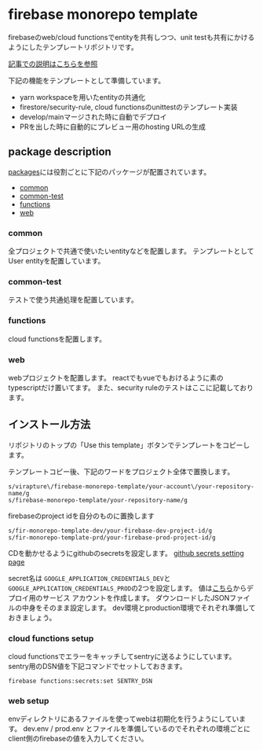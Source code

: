 # firebase monorepo template

firebaseのweb/cloud functionsでentityを共有しつつ、unit testも共有にかけるようにしたテンプレートリポジトリです。

[記事での説明はこちらを参照](https://qiita.com/mogmet/items/fafe7c58cb7649cf1b36)

下記の機能をテンプレートとして準備しています。

- yarn workspaceを用いたentityの共通化
- firestore/security-rule, cloud functionsのunittestのテンプレート実装
- develop/mainマージされた時に自動でデプロイ
- PRを出した時に自動的にプレビュー用のhosting URLの生成

## package description

[packages](./packages)には役割ごとに下記のパッケージが配置されています。

- [common](./packages/common)
- [common-test](./packages/common-test)
- [functions](./packages/functions)
- [web](./packages/web)

### common

全プロジェクトで共通で使いたいentityなどを配置します。
テンプレートとしてUser entityを配置しています。

### common-test

テストで使う共通処理を配置しています。

### functions

cloud functionsを配置します。

### web

webプロジェクトを配置します。
reactでもvueでもおけるように素のtypescriptだけ置いてます。
また、security ruleのテストはここに記載しております。

## インストール方法

リポジトリのトップの「Use this template」ボタンでテンプレートをコピーします。

テンプレートコピー後、下記のワードをプロジェクト全体で置換します。

```
s/virapture\/firebase-monorepo-template/your-account\/your-repository-name/g
s/firebase-monorepo-template/your-repository-name/g
```

firebaseのproject idを自分のものに置換します
```
s/fir-monorepo-template-dev/your-firebase-dev-project-id/g
s/fir-monorepo-template-prd/your-firebase-prod-project-id/g
```

CDを動かせるようにgithubのsecretsを設定します。
[github secrets setting page](./settings/secrets/actions)

secret名は `GOOGLE_APPLICATION_CREDENTIALS_DEV`と`GOOGLE_APPLICATION_CREDENTIALS_PROD`の2つを設定します。
値は[こちら](https://cloud.google.com/docs/authentication/getting-started)からデプロイ用のサービス アカウントを作成します。
ダウンロードしたJSONファイルの中身をそのまま設定します。
dev環境とproduction環境でそれぞれ準備しておきましょう。

### cloud functions setup

cloud functionsでエラーをキャッチしてsentryに送るようにしています。
sentry用のDSN値を下記コマンドでセットしておきます。

```shell
firebase functions:secrets:set SENTRY_DSN
```

### web setup

envディレクトリにあるファイルを使ってwebは初期化を行うようにしています。
dev.env / prod.env とファイルを準備しているのでそれぞれの環境ごとにclient側のfirebaseの値を入力してください。
